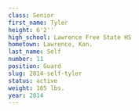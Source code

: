 ```yaml
---
class: Senior
first_name: Tyler
height: 6'2''
high_school: Lawrence Free State HS
hometown: Lawrence, Kan.
last_name: Self
number: 11
position: Guard
slug: 2014-self-tyler
status: active
weight: 165 lbs.
year: 2014
---
```

